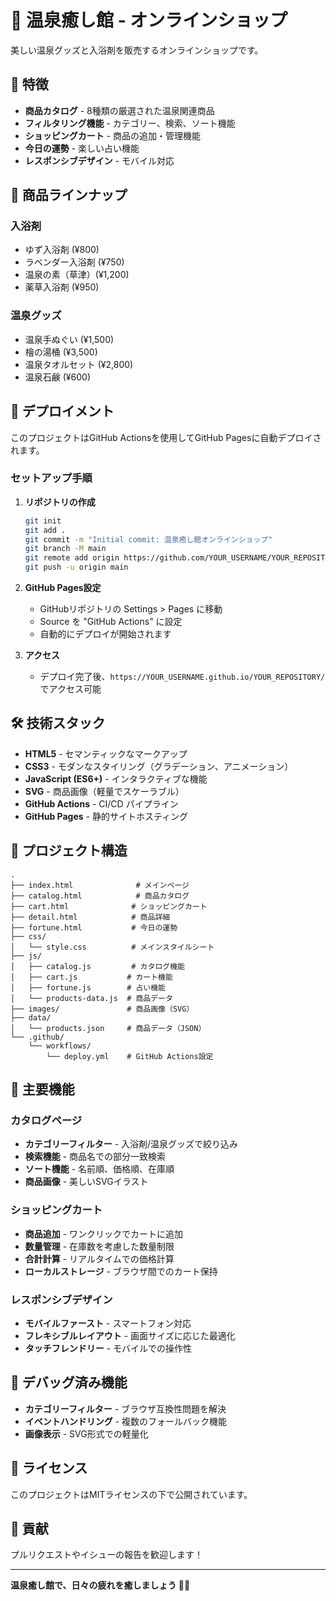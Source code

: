 # 🛁 温泉癒し館 - オンラインショップ

美しい温泉グッズと入浴剤を販売するオンラインショップです。

## 🌟 特徴

- **商品カタログ** - 8種類の厳選された温泉関連商品
- **フィルタリング機能** - カテゴリー、検索、ソート機能
- **ショッピングカート** - 商品の追加・管理機能
- **今日の運勢** - 楽しい占い機能
- **レスポンシブデザイン** - モバイル対応

## 🎨 商品ラインナップ

### 入浴剤
- ゆず入浴剤 (¥800)
- ラベンダー入浴剤 (¥750)
- 温泉の素（草津）(¥1,200)
- 薬草入浴剤 (¥950)

### 温泉グッズ
- 温泉手ぬぐい (¥1,500)
- 檜の湯桶 (¥3,500)
- 温泉タオルセット (¥2,800)
- 温泉石鹸 (¥600)

## 🚀 デプロイメント

このプロジェクトはGitHub Actionsを使用してGitHub Pagesに自動デプロイされます。

### セットアップ手順

1. **リポジトリの作成**
   ```bash
   git init
   git add .
   git commit -m "Initial commit: 温泉癒し館オンラインショップ"
   git branch -M main
   git remote add origin https://github.com/YOUR_USERNAME/YOUR_REPOSITORY.git
   git push -u origin main
   ```

2. **GitHub Pages設定**
   - GitHubリポジトリの Settings > Pages に移動
   - Source を "GitHub Actions" に設定
   - 自動的にデプロイが開始されます

3. **アクセス**
   - デプロイ完了後、`https://YOUR_USERNAME.github.io/YOUR_REPOSITORY/` でアクセス可能

## 🛠️ 技術スタック

- **HTML5** - セマンティックなマークアップ
- **CSS3** - モダンなスタイリング（グラデーション、アニメーション）
- **JavaScript (ES6+)** - インタラクティブな機能
- **SVG** - 商品画像（軽量でスケーラブル）
- **GitHub Actions** - CI/CD パイプライン
- **GitHub Pages** - 静的サイトホスティング

## 📁 プロジェクト構造

```
.
├── index.html              # メインページ
├── catalog.html            # 商品カタログ
├── cart.html              # ショッピングカート
├── detail.html            # 商品詳細
├── fortune.html           # 今日の運勢
├── css/
│   └── style.css          # メインスタイルシート
├── js/
│   ├── catalog.js         # カタログ機能
│   ├── cart.js           # カート機能
│   ├── fortune.js        # 占い機能
│   └── products-data.js  # 商品データ
├── images/               # 商品画像（SVG）
├── data/
│   └── products.json     # 商品データ（JSON）
└── .github/
    └── workflows/
        └── deploy.yml    # GitHub Actions設定
```

## 🎯 主要機能

### カタログページ
- **カテゴリーフィルター** - 入浴剤/温泉グッズで絞り込み
- **検索機能** - 商品名での部分一致検索
- **ソート機能** - 名前順、価格順、在庫順
- **商品画像** - 美しいSVGイラスト

### ショッピングカート
- **商品追加** - ワンクリックでカートに追加
- **数量管理** - 在庫数を考慮した数量制限
- **合計計算** - リアルタイムでの価格計算
- **ローカルストレージ** - ブラウザ間でのカート保持

### レスポンシブデザイン
- **モバイルファースト** - スマートフォン対応
- **フレキシブルレイアウト** - 画面サイズに応じた最適化
- **タッチフレンドリー** - モバイルでの操作性

## 🐛 デバッグ済み機能

- **カテゴリーフィルター** - ブラウザ互換性問題を解決
- **イベントハンドリング** - 複数のフォールバック機能
- **画像表示** - SVG形式での軽量化

## 📝 ライセンス

このプロジェクトはMITライセンスの下で公開されています。

## 🤝 貢献

プルリクエストやイシューの報告を歓迎します！

---

**温泉癒し館で、日々の疲れを癒しましょう 🛁✨**